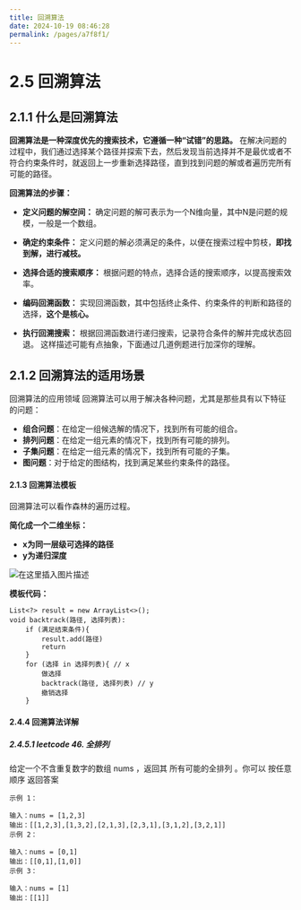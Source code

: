 ```yaml
---
title: 回溯算法
date: 2024-10-19 08:46:28
permalink: /pages/a7f8f1/
---
```

# 2.5 回溯算法

## 2.1.1 什么是回溯算法

**回溯算法是一种深度优先的搜索技术，它遵循一种“试错”的思路。** 在解决问题的过程中，我们通过选择某个路径并探索下去，然后发现当前选择并不是最优或者不符合约束条件时，就返回上一步重新选择路径，直到找到问题的解或者遍历完所有可能的路径。

**回溯算法的步骤：**

- **定义问题的解空间：** 确定问题的解可表示为一个N维向量，其中N是问题的规模，一般是一个数组。

- **确定约束条件：** 定义问题的解必须满足的条件，以便在搜索过程中剪枝，**即找到解，进行减枝。**

- **选择合适的搜索顺序：** 根据问题的特点，选择合适的搜索顺序，以提高搜索效率。

- **编码回溯函数：** 实现回溯函数，其中包括终止条件、约束条件的判断和路径的选择，**这个是核心。**

- **执行回溯搜索：** 根据回溯函数进行递归搜索，记录符合条件的解并完成状态回退。
  这样描述可能有点抽象，下面通过几道例题进行加深你的理解。

## 2.1.2 回溯算法的适用场景

回溯算法的应用领域 回溯算法可以用于解决各种问题，尤其是那些具有以下特征的问题：

- **组合问题**：在给定一组候选解的情况下，找到所有可能的组合。
- **排列问题**：在给定一组元素的情况下，找到所有可能的排列。
- **子集问题**：在给定一组元素的情况下，找到所有可能的子集。
- **图问题**：对于给定的图结构，找到满足某些约束条件的路径。

#### 2.1.3 回溯算法模板

回溯算法可以看作森林的遍历过程。

**简化成一个二维坐标：**

- **x为同一层级可选择的路径**
- **y为递归深度**

![在这里插入图片描述](https://i-blog.csdnimg.cn/blog_migrate/e9e7f7e2d8d4eeb36579e4e2bdbd20c8.png#pic_center)

**模板代码：**

```
List<?> result = new ArrayList<>();
void backtrack(路径, 选择列表):
    if (满足结束条件){
        result.add(路径)
        return
    }
    for (选择 in 选择列表){ // x
        做选择
        backtrack(路径, 选择列表) // y
        撤销选择
    }
```

#### 2.4.4 回溯算法详解

##### 2.4.5.1 leetcode 46. 全排列

给定一个不含重复数字的数组 nums ，返回其 所有可能的全排列 。你可以 按任意顺序 返回答案

```
示例 1：

输入：nums = [1,2,3]
输出：[[1,2,3],[1,3,2],[2,1,3],[2,3,1],[3,1,2],[3,2,1]]
示例 2：

输入：nums = [0,1]
输出：[[0,1],[1,0]]
示例 3：

输入：nums = [1]
输出：[[1]]
```
